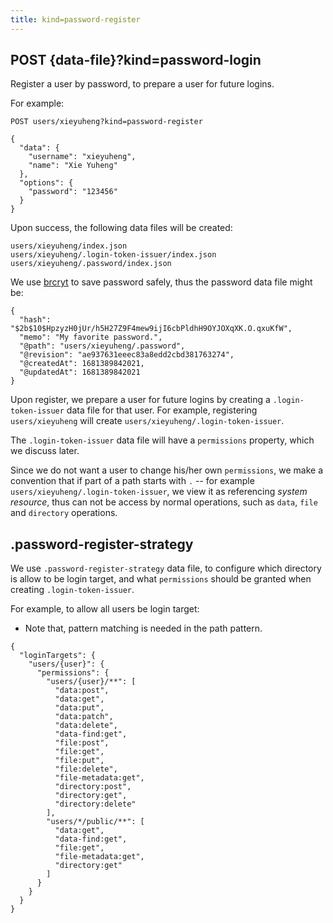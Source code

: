 ```yaml
---
title: kind=password-register
---
```


## POST {data-file}?kind=password-login

Register a user by password, to prepare a user for future logins.

For example:

```
POST users/xieyuheng?kind=password-register

{
  "data": {
    "username": "xieyuheng",
    "name": "Xie Yuheng"
  },
  "options": {
    "password": "123456"
  }
}
```

Upon success, the following data files will be created:

```
users/xieyuheng/index.json
users/xieyuheng/.login-token-issuer/index.json
users/xieyuheng/.password/index.json
```

We use [brcryt](https://en.wikipedia.org/wiki/Bcrypt) to save password safely,
thus the password data file might be:

```
{
  "hash": "$2b$10$HpzyzH0jUr/h5H27Z9F4mew9ijI6cbPldhH9OYJOXqXK.O.qxuKfW",
  "memo": "My favorite password.",
  "@path": "users/xieyuheng/.password",
  "@revision": "ae937631eeec83a8edd2cbd381763274",
  "@createdAt": 1681389842021,
  "@updatedAt": 1681389842021
}
```

Upon register, we prepare a user for future logins by
creating a `.login-token-issuer` data file for that user.
For example, registering `users/xieyuheng`
will create `users/xieyuheng/.login-token-issuer`.

The `.login-token-issuer` data file will have a `permissions` property,
which we discuss later.

Since we do not want a user to change his/her own `permissions`,
we make a convention that if part of a path starts with `.`
-- for example `users/xieyuheng/.login-token-issuer`,
we view it as referencing _system resource_,
thus can not be access by normal operations,
such as `data`, `file` and `directory` operations.

## .password-register-strategy

We use `.password-register-strategy` data file,
to configure which directory is allow to be login target,
and what `permissions` should be granted when creating `.login-token-issuer`.

For example, to allow all users be login target:

- Note that, pattern matching is needed in the path pattern.

```
{
  "loginTargets": {
    "users/{user}": {
      "permissions": {
        "users/{user}/**": [
          "data:post",
          "data:get",
          "data:put",
          "data:patch",
          "data:delete",
          "data-find:get",
          "file:post",
          "file:get",
          "file:put",
          "file:delete",
          "file-metadata:get",
          "directory:post",
          "directory:get",
          "directory:delete"
        ],
        "users/*/public/**": [
          "data:get",
          "data-find:get",
          "file:get",
          "file-metadata:get",
          "directory:get"
        ]
      }
    }
  }
}
```
